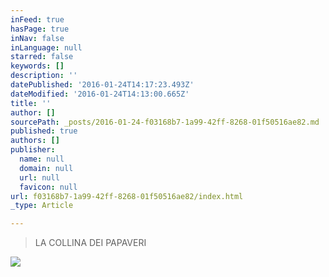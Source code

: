 ```yaml
---
inFeed: true
hasPage: true
inNav: false
inLanguage: null
starred: false
keywords: []
description: ''
datePublished: '2016-01-24T14:17:23.493Z'
dateModified: '2016-01-24T14:13:00.665Z'
title: ''
author: []
sourcePath: _posts/2016-01-24-f03168b7-1a99-42ff-8268-01f50516ae82.md
published: true
authors: []
publisher:
  name: null
  domain: null
  url: null
  favicon: null
url: f03168b7-1a99-42ff-8268-01f50516ae82/index.html
_type: Article

---
```

> LA COLLINA DEI PAPAVERI

![](https://the-grid-user-content.s3-us-west-2.amazonaws.com/76a6861d-32cf-4935-bcaf-7fd14a892e9b.jpg)